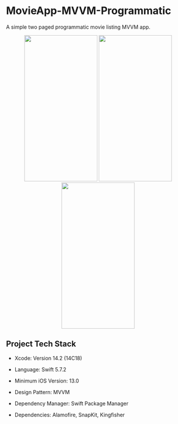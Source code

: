 # MovieApp-MVVM-Programmatic

A simple two paged programmatic movie listing MVVM app.

<p align="center">

<img src="https://user-images.githubusercontent.com/113910333/230904324-bed2d033-6f47-438d-9dbc-c97f98c3feb3.png" width="200" height="400">

<img src="https://user-images.githubusercontent.com/113910333/230904334-a787826e-7cf2-4b3a-9c40-dc112970f842.png" width="200" height="400">

<img src="https://user-images.githubusercontent.com/113910333/230904351-c64b384d-835c-40fe-a5ec-6480a22e2b49.png" width="200" height="400">

</p>

## Project Tech Stack

* Xcode: Version 14.2 (14C18)

* Language: Swift 5.7.2

* Minimum iOS Version: 13.0

* Design Pattern: MVVM

* Dependency Manager: Swift Package Manager

* Dependencies: Alamofire, SnapKit, Kingfisher
